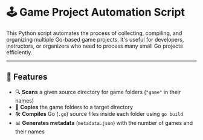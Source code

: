 
# 🕹️ Game Project Automation Script

This Python script automates the process of collecting, compiling, and organizing multiple Go-based game projects. It's useful for developers, instructors, or organizers who need to process many small Go projects efficiently.

---

## 📌 Features

* 🔍 **Scans** a given source directory for game folders (`"game"` in their names)
* 📁 **Copies** the game folders to a target directory
* 🛠️ **Compiles** Go (`.go`) source files inside each folder using `go build`
* 📊 **Generates metadata** (`metadata.json`) with the number of games and their names


